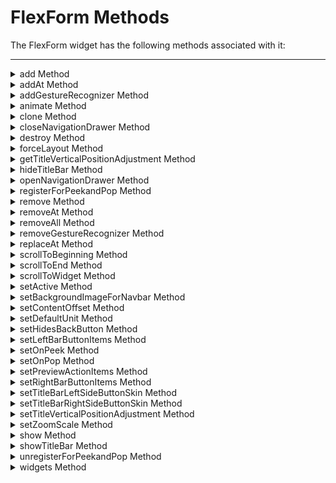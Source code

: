                                 


FlexForm Methods
================

The FlexForm widget has the following methods associated with it:

* * *


<details close markdown="block"><summary>add Method</summary>

* * *

This method is used to add widgets to the FlexForm. When the widgets are added to the current visible FlexForm, then the changes will reflect immediately. Adding a widget to the FlexForm hierarchy, which is already a part of the other widget hierarchy, will lead to undefined behaviors. You have to explicitly remove the widget from one hierarchy before adding it to another FlexForm.

<b>Syntax</b>

```

add(widgetArray);
```

<b>Parameters</b>

widgetArray \[JSObject\]

Comma separated list of widgets.

formid \[widgetref\]

Handle to the widget instance.

<b>Return Values</b>

None

<b>Exceptions</b>

WidgetError

<b>Example</b>

```
//Sample code to invoke add method by using a FlexForm.
var myFlexScroll = new voltmx.ui.FlexScrollContainer({
 "id": "myFlexScroll",
 "top": "5dp",
 "left": "6dp",
 "width": "97.15%",
 "height": "271dp",
 "zIndex": 1,
 "isVisible": true,
 "enableScrolling": true,
 "scrollDirection": voltmx.flex.SCROLL_BOTH,
 "horizontalScrollIndicator": true,
 "verticalScrollIndicator": true,
 "bounces": true,
 "allowHorizontalBounce": true,
 "allowVerticalBounce": true,
 "pagingEnabled": true,
 "Location": "[6,5]",
 "bouncesZoom": true,
 "zoomScale": 1.0,
 "minZoomScale": 1.0,
 "maxZoomScale": 1.0,
 "layoutType": voltmx.flex.FREE_FORM
}, {});
testfrm.add(myFlexScroll);
```

<b>Platform Availability</b>

*   iOS
*   Android
*   Windows
*   SPA

* * *

</details>
<details close markdown="block"><summary>addAt Method</summary>

* * *

This method is used to add widgets to the Form container at the specified index. Widget is prepended if index <0 and appended at the end of the container if the index > size+1. Size is the number of widgets already present in the container. If a new widget is added or removed will reflect immediately from the form hierarchy model perspective, however the changes are displayed when the Form appears. When the widgets are added to the current visible form, then the changes will reflect immediately. Adding a widget to the Form or Box hierarchy, which is already a part of the other widget hierarchy, will lead to undefined behaviors. You have to explicitly remove the widget from one hierarchy before adding it to another Form or Box.

<b>Syntax</b>

```

addAt(widgetref,index);
```

<b>Parameters</b>

widgetref

Reference of the name of the widget.

index \[Number\]

Index number at which the widget is to be added.

<b>Return Values</b>

None

<b>Exceptions</b>

WidgetError

<b>Example</b>

```
//Sample code to invoke addAt method by using a FlexForm.  
var myButton = new voltmx.ui.Button({
 "focusSkin": "defBtnFocus",
 "height": "50dp",
 "id": "myButton",
 "isVisible": true,
 "left": "77dp",
 "skin": "defBtnNormal",
 "text": "Checking",
 "top": "19dp",
 "width": "260dp",
 "zIndex": 1
}, {
 "contentAlignment": constants.CONTENT_ALIGN_CENTER,
 "displayText": true,
 "padding": [0, 0, 0, 0],
 "paddingInPixel": false
}, {});
myForm.addAt(myButton, 1);
```

<b>Platform Availability</b>

*   iOS
*   Android
*   Windows
*   SPA

* * *

</details>
<details close markdown="block"><summary>addGestureRecognizer Method</summary>

* * *

This API allows you to set a gesture recognizer for a specified gesture for a specified widget.

<b>Syntax</b>

```

addGestureRecognizer(gestureType, gestureConfigParams, onGestureClosure);
```


<b>Parameters</b>

_gestureType_

\[Number\] - Mandatory

Indicates the type of gesture to be detected on the widget.

See Remarks for possible values.

_gestureConfigParams_

\[object\] - Mandatory

The parameter specifies a table that has the required configuration parameters to setup a gesture recognizer.

The configuration parameters vary based on the type of the gesture.

See Remarks for possible values.

_onGestureClosure_

\[function\] - Mandatory

Specifies the function that needs to be executed when a gesture is recognized.

This function will be raised asynchronously

See Remarks for the syntax of this function.

<b>Return Values</b>

String - Reference to the gesture is returned.

<b>Remarks</b>

The values for the _gestureType_parameter are:

\[Number\] - Mandatory

Indicates the type of gesture to be detected on the widget. The following are possible values:

*   1 – constants.GESTURE\_TYPE\_TAP
*   2 - constants.GESTURE\_TYPE\_SWIPE
*   3 – constants.GESTURE\_TYPE\_LONGPRESS
*   4 – constants.GESTURE\_TYPE\_PAN
*   5 – constants.GESTURE\_TYPE\_ROTATION
*   6 - constants.GESTURE\_TYPE\_PINCH
*   7 - constants.GESTURE\_TYPE\_RIGHTTAP

The values for the _gestureConfigParams_parameter are:

\[object\] - Mandatory

The parameter specifies a table that has the required configuration parameters to setup a gesture recognizer. The configuration parameters vary based on the type of the gesture.

This parameter supports the following key-value pairs:

Gesture Type:TAP

*   fingers \[Number\] - specifies the maximum number of fingers that must be respected for a gesture. Possible values are: 1. Default value is 1.
*   taps \[Number\] - specifies the maximum number of taps that must be respected for a gesture. Possible values are: 1 or 2. Default value is 1.

For example:  

{fingers:1,taps:1}

Gesture Type:SWIPE

*   fingers \[Number\] - specifies the maximum number of fingers that must be respected for a gesture. Possible values are: 1. Default value is 1.

For example:

{fingers: 1}

Gesture Type:LONGPRESS

*   pressDuration \[Number\] - specifies the minimum time interval (in seconds) after which the gesture is recognized as a LONGPRESS. For example, if pressDuration is 2 seconds, any continued press is recognized as LONGPRESS only if it lasts for at least 2 seconds. Default value is 1. This is not applicable to Windows.

For example:

{pressDuration=1}.

Gesture Type: PAN

*   fingers \[number\] specifies the minimum number of fingers needed to recognize this gesture. Default value is 1.
*   continuousEvents \[Boolean\] indicates if callback should be called continuously for every change beginning from the time the gesture is recognized to the time it ends.

Gesture Type: ROTATION

*   Rotation gesture involves only two fingers.
*   continuousEvents \[Boolean\] indicates if callback must be called continuously for every change beginning from the time the gesture is recognized to the time it ends.

Gesture Type:PINCH

*   Pinch gesture invloves two fingures.
*   continuousEvents \[Boolean\] indicates if callback should be called continuously every change beginning from the time the gesture is recognized to the time it ends.

The syntax for the _onGestureClosure_callback function are:

\[function\] - Mandatory

Specifies the function that needs to be executed when a gesture is recognized.

This function will be raised asynchronously and has the following Syntax:

onGestureClosure(widgetRef, gestureInfo, context)

*   widgetRef - specifies the handle to the widget on which the gesture was recognized.
*   gestureInfo - Table with information about the gesture. The contents of this table vary based on the gesture type.
*   context - Table with SegmentedUI row details.

gestureInfo table has the following key-value pairs:

*   gestureType \[number\] – indicates the gesture type; 1 for TAP, 2 for SWIPE, and 3 for LONGPRESS,4 for PAN, 5 for ROTATION, 6 for PINCH and 7 for RIGHTTAP
*   gesturesetUpParams \[object\] – specifies the set up parameters passed while adding the gesture recognizer
*   gesturePosition \[number\] – indicates the position where the gesture was recognized. Possible values are: 1 for TOPLEFT, 2 for TOPCENTER, 3 for TOPRIGHT, 4 for MIDDLELEFT, 5 for MIDDLECENTER, 6 for MIDDLERIGHT, 7 for BOTTOMLEFT, 8 for BOTTOMCENTER, 9 for BOTTOMRIGHT, 10 for CENTER
*   swipeDirection \[number\] –indicates the direction of swipe. This parameter is applicable only if the gesture type is SWIPE. Possible values are: 1 for LEFT, 2 for RIGHT, 3 for TOP, 4 for BOTTOM. Direction is w.r.t the view and not device orientation.
*   gestureX \[number\] – specifies the X coordinate of the point (in pixels) where the gesture has occurred. The coordinate is relative to the widget coordinate system.
*   gestureY \[number\] – specifies the Y coordinate of the point (in pixels) where the gesture has occurred. The coordinate is relative to the widget coordinate system.
*   widgetWidth \[number\] – specifies the width of the widget (in pixels)
*   widgetHeight \[number\] – specifies the height of the widget (in pixels)
*   gestureState\[number\] – indicates the gesture state as below
*   1 – gesture state begin
*   2 - gesture state changed
*   3 – gesture state ended.
*   \* gestureState is applicable only for continuous gestures like PAN, ROTATION and PINCH.
*   rotation \[number\] rotation of the gesture in degrees since its last change.( Applicable only when gesture type is ROTATION
*   velocityX and velocityY : horizontal and vertical component of velocity expressed in points per second. (Applicable only for PAN gesture type)
*   velocity \[number\]: velocity of pinch in scale per second (Applicable for Pinch gesture)
*   scale \[number\]:scale factor relative to the points of the two touches in screen coordinates
*   touchType\[number\]:(windows only)
*   0 - constants.TOUCHTYPE\_FINGER
*   1 - constants.TOUCHTYPE\_PEN
*   2 - constants.TOUCHTYPE\_MOUSE
*   translationX and translationY \[number\] : cumulative distance as number. (Applicable only for PAN gesture type)

context table has the following key-value pairs:

*   rowIndex \[number\] : row index of the segui where gesture was recognised. (Applicable to gestures added to segUI rows)
*   sectionIndex \[number\] : section index of the segui where gesture was recognised. (Applicable to gestures added to segUI rows)

It is not recommend to define gestures for widgets that have a default behavior associated with it.

If you click (tap) a button (any clickable widget), the default behavior is to trigger an onClick event. If you define a Tap gesture on such widgets, the gesture closure is executed in addition to the onClick event.

If you swipe a larger form, the default behavior is to scroll up and down depending on the direction in which you swipe. If you define a SWIPE gesture on such forms, the gesture closure gets executed in addition to scrolling the form.

If you swipe a Segmented UI with huge number of rows, the default behavior is to scroll the Segmented UI. If you define a SWIPE gesture on such segments, the gesture closure gets executed in addition to scrolling the form.

Gestures can be added only for the following widgets:

*   Flex Container
    
*   Flex Scroll Container.
    

In the android platform, the top and bottom gestures work only when the scrolling is disabled for Form and parent scrolling containers. By default, the scrolling is enabled for the Form and scrolling containers.

*   RIGHTTAP applicable only to Windows 10
*   ROTATION is not supported on android.

<b>Example</b>

```
 //Sample code to add Gestures to the frmGestures FlexForm.
//Code to add DOUBLE TAP gesture to the frmGestures, FlexForm.
var doubletp = {
 fingers: 1,
 taps: 2
};
frmGestures.addGestureRecognizer(1, doubletp, onGestureFunction);
//Code to add SINGLE TAP gesture to the frmGestures FlexForm.
var singleTp = {
 fingers: 1,
 taps: 1
};
frmGestures.addGestureRecognizer(1, singleTp, onGestureFunction);
//Code to add SWIPE gesture to the frmGestures FlexForm.
var swipeForm = {
 fingers: 1,
 swipedistance: 50,
 swipevelocity: 75
};
frmGestures.addGestureRecognizer(2, swipeForm, onGestureFunction);
//Code to add LONGPRESS gesture to the frmGestures FlexForm.
var longPressForm = {
 pressDuration: 2
};
frmGestures.addGestureRecognizer(3, longPressForm, onGestureFunction);

function onGestureFunction(commonWidget, gestureInfo) {
 voltmx.print("The Gesture type is:" + gestureInfo.gestureType);

}
```

<b>Platform Availability</b>

*   iOS, Windows

* * *

* * *

</details>
<details close markdown="block"><summary>animate Method</summary>

* * *

Applies an animation to the widget.

<b>Syntax</b>

```

animate (animationObj, animateConfig, animationCallbacks);
```

<b>Parameters</b>

_animationObj_

An `animation` object created using [voltmx.ui.createAnimation](../../../Iris/iris_api_dev_guide/content/voltmx.ui_functions.md#createAn?TocPath=References|voltmx.ui_Namespace|Functions|_____5) function.

_animationConfig_

As defined in widget level animation section.

_animationCallbacks_

A JavaScript dictionary that contains key-value pairs. The following keys are supported.

| Key | Description |
| --- | --- |
| animationEnd | A JavaScript function that is invoked with the animation ends. For more information, see the **Remarks** section below. |
| animationStart | A JavaScript function that is invoked with the animation starts. For more information, see the **Remarks** section below. |

<b>Return Values</b>

Returns a platform-specific handle to the animation. This handle currently not used, but is returned for possible future requirements use.

<b>Remarks</b>

The callback for the `animationStart` key in the JavaScript object passed in this method's _animationCallbacks_ parameter has the following signature.

animationStart(source, animationHandle, elapsedTime);

where `source` is the widget being animated, `animationHandle` is the handle returned by the `applyAnimation` method, and `elapsedTime` is the amount of time the animation has been running in seconds, when this event is fired..

This event occurs at the start of the animation. If there is 'animation-delay' configured then this event will fire only after the delay period. This event gets called asynchronously.

The callback for the `animationEnd` key in the JavaScript object passed in this method's _animationCallbacks_ parameter has the following signature.

animationEnd(source, animationHandle, elapsedTime);

where source is the widget being animated, animationHandle is the handle returned by the applyAnimation method, and elapsedTime is the amount of time the animation has been running in seconds, when this event is fired.

This event occurs at the end of the animation. This event gets called asynchronously.

The `animate` method throws an Invalid Animation Definition Exception if animation definition, does not follow the dictionary structure expected. This method is ignored if it is called on a widget whose immediate parent is not FlexContainer or a FlexScrollContainer.

If the widget is not part of the currently visible view hierarchy, calling this method does nothing. Because this method is asynchronous and immediately returns, it does not wait for the animation to start or complete.

<b>Example</b>

```
//Sample code of animation
function AnimateBoth() {
    var getFuncName = frm1.listbox18.selectedKey;
    if (getFuncName == "BothLT") {
        frm1.textbox26.animate(myAnimDefinition(),
            animConfiguration(), {});
    } else if (getFuncName == "BothTBL") {
        frm1.textbox26.animate(myAnimDefinitionsc1(),
            animConfiguration(), {});
    }
}
```

<b>Platform Availability</b>

*   iOS, Android, Windows, and SPA

* * *

</details>
<details close markdown="block"><summary>clone Method</summary>

* * *

When this method is used on a container widget, then all the widgets inside the container are cloned. This method takes an optional parameter. If the widgetid is not passed then the cloned copy will have the same ID as original widget.

If the widget ID is passed as a parameter then it will be prefixed to the existing ID and will assign it to cloned copy of the container. For all other widgets of the container and its child widgets.

For example, if the widget ID is "fc1" and the widget ID passed to clone API is "ref1", then the cloned widget ID will be "ref1fc1". For a child widget placed in a container with widget ID as "wid1", the cloned copy will have the widget ID as "ref1wid1".

<b>Exceptions</b> are not displayed if widget ID parameter is not unique. Instead when the cloned copy is added to the same form as of original container then it may lead to unexpected behaviors. So it is your responsibility to provide unique widget ID.

<b>Syntax</b>

```

clone();
```

<b>Parameters</b>

widgetId \[String\]

Optional. Reference of the name of the widget.

<b>Return Values</b>

Cloned copy of the widget.

<b>Exceptions</b>

None

<b>Remarks</b>

*   This method is not supported on SegmentedUI2 widget.
*   Gestures for the FlexContainer are not cloned. You have to reapply the gestures on the cloned object.
*   In Android platform, cloned Map widget will not work if prefix is not passed as parameter to the API.

*   To apply focusSkin for dynamically created widgets or cloned widgets, assign focusSkin dynamically after adding the widget to the form hierarchy. This is applicable for SPA and Desktop web platforms.
```
formid.widgetid.focusSkin = "skinname";
```
*   To apply hoverSkin for dynamically created widgets or cloned widgets, assign hoverSkin dynamically after adding the widget to the form hierarchy. This is applicable for the Desktop web platform.
```
formid.widgetid.hoverSkin = "skinname";
```

<b>Example</b>

```

//This is a generic method that is applicable for various widgets.
//Here, we have shown how to use the clone Method for a FlexContainer widget.
//You need to make a corresponding call of the clone method for other applicable widgets.  
var flex2 = frmFlex.flexContainer1.clone();
//Here, flexContainer1 is a FlexContainer widget that is already present in frmFlex FlexForm.
frmFlex.add(flex2);
//For instance, the corresponding clone method call on the Label widget is as follows:
var myLabel=frmFlex.lbl1.clone();  

```

<b>Platform Availability</b>

*   iOS, Android, Windows, and SPA

* * *

</details>
<details close markdown="block"><summary>closeNavigationDrawer Method</summary>

* * *

Close the NavigationDrawer on forms that have been created using a template that supports the NavigationDrawer. See remarks for more information.

<b>Syntax</b>

```

closeNavigationDrawer(widgetArray);
```

<b>Parameters</b>

widgetArray \[JSObject\]

Comma separated list of widgets.

formid \[widgetref\]

Optional. Handle to the widget instance.

<b>Return Values</b>

None

<b>Remarks</b>

This method supports the [NavigationDrawer](FlexForm.md#using-the-navigation-drawer). It is not available unless the FlexForm has been created from a template that supports the NavigationDrawer. The NavigationDrawer is based on the [Android native Navigation drawer](https://material.io/guidelines/patterns/navigation-drawer.md#). It is only supported on Android.

<b>Example</b>

```
//Sample code to close the NavigationDrawer
formObject.closeNavigationDrawer();
```

<b>Platform Availability</b>

*   Android

* * *

</details>
<details close markdown="block"><summary>destroy Method</summary>

* * *

This method is used to destroy any unwanted forms at any point in time, and allows increasing the application life by reducing the memory usage.

<b>Syntax</b>

```

destroy();
```

<b>Parameters</b>

formname

Reference of the name of the Form.

<b>Return Values</b>

None

<b>Exceptions</b>

None

<b>Remarks</b>

> **_Note:_** Destroying the current form might lead to unexpected behavior.

<b>Example</b>

```
//Sample code to invoke destroy method by using a FlexForm.  
  
myForm.destroy();  

```

<b>Platform Availability</b>

*   iOS
*   Android
*   Windows
*   SPA

* * *

</details>
<details close markdown="block"><summary>forceLayout Method</summary>

* * *

When this method is called, underlying OS layout cycle is forced to layout the widgets of the FlexContainer. FlexContainer does not issue layout as and when layout changes happen to the widgets inside FlexContainer.

<b>Syntax</b>

```

forceLayout();
```

<b>Parameters</b>

None

<b>Return Values</b>

None

<b>Exceptions</b>

WidgetError

<b>Remarks</b>

> **_Note:_** This method asynchronously forces the layout while method returns immediately.

The layout cycles of a FlexContainer are triggered automatically in the below cases:

*   Except in Android, at the end of JavaScript closure execution, if there are changes in the widgets of currently visible view hierarchy, that require layout cycles.
*   When a form and other top-level containers marked as FlexContainer get visible.
*   When there is a change in view hierarchy (addition or removal of widgets in the view hierarchy)
*   When a container size is changed, its layout is triggered or when device orientation is changed.
*   When you force the layout of the FlexContainer as needed using the forceLayout method.

Changing the widget layout properties does not mean layout cycles are automatically triggered. Layout manage can choose to cache the positions and dimensions of the widgets inside FlexContainer for performance reasons and reuse all valid cache values during the layout cycles.

The forceLayout should be called on the parent only when any of the positional or dimensional properties of any child widgets are modified. Other properties such as zIndex, backgroundColor, transform, and visibility does not need a forceLayout call.

When to Use

Case1: If you have a SegmentedUI inside a FlexForm and you want to change the SegmentedUI layout properties dynamically. In this case you have to call the forceLayout after configuring the new layout properties.

<b>Example</b>

```
//Sample code to invoke forceLayout method by using a FlexContainer widget.  
  
myForm.myFlexContainer.forceLayout();  

```

<b>Platform Availability</b>

*   iOS, Android, Windows, SPA, and Desktop Web

* * *

</details>
<details close markdown="block"><summary>getTitleVerticalPositionAdjustment Method</summary>

* * *

Gets the position of the title vertically on the navigation bar. This method only functions if the [titleBarAttributes](FlexForm_Properties.md#titleBarAttributes) property is set.

<b>Syntax</b>

```

getTitleVerticalPositionAdjustmentMethod(barMetrics);
```

<b>Parameters</b>

_barMetrics_

A JavaScript object containing a set of key:value pairs that contain information on the background image. See <b>Remarks</b> for more information.

<b>Return Values</b>

adjustment. A JavaScript variable containing the value of the title adjustment.

<b>Remarks</b>

keyList is a JavaScript object that contains key:value pairs in the following format:

{barMetrics:barMetricValue} where barMetricValue is one of the following constants:

*   **constants.BAR\_METRICS\_DEFAULT** applies for all orientations.
*   **constants.BAR\_METRICS\_COMPACT**, - applies for landscape only.
*   **constants.BAR\_METRICS\_PROMPT**, - applies when prompt is shown.
*   **constants.BAR\_METRICS\_COMPACT\_PROMPT** - applies when prompt is shown for landscape mode.

<b>Example</b>

```
//Sample code to invoke getTitleVerticalPositionAdjustment method by using a FlexForm widget.  
var titleAttributes = {
    "barStyle": constants.BAR_STYLE_DEAFULT,
    "hidesBackButton": false
};

Form1.titleBarAttributes = titleAttributes;
var adjustmentForm = Form1.getTitleVerticalPositionAdjustment({
    "barMetrics": constants.BAR_METRICS_DEFAULT
});
```

<b>Platform Availability</b>

*   iOS 9.0 and later

* * *

</details>
<details close markdown="block"><summary>hideTitleBar Method</summary>

* * *

This method gives you the control to hide a titlebar within a form.

<b>Syntax</b>

```

hideTitleBar();
```

<b>Parameters</b>

formid \[widgetref\]

Handle to the widget instance.

<b>Return Values</b>

None

<b>Exceptions</b>

None

<b>Example</b>

```
//Sample code to invoke hideTitleBar method by using a FlexForm.  
  
myForm.hideTitleBar();  

```

<b>Platform Availability</b>

This method is available on iPhone/iPad.

* * *

</details>
<details close markdown="block"><summary>openNavigationDrawer Method</summary>

* * *

Open the NavigationDrawer on forms that have been created using a template that supports the NavigationDrawer. See <b>Remarks</b> for more information.

<b>Syntax</b>

```

openNavigationDrawer();
```

<b>Parameters</b>

None

<b>Return Values</b>

None

<b>Remarks</b>

This method supports the [NavigationDrawer](FlexForm.md#using-the-navigation-drawer). It is not available unless the FlexForm has been created from a template that supports the NavigationDrawer. The NavigationDrawer is based on the [Android native Navigation drawer](https://material.io/guidelines/patterns/navigation-drawer.md#). It is only supported on Android.

<b>Example</b>

```
//Sample code to open the NavigationDrawer.
formObject.openNavigationDrawer();

```

<b>Platform Availability</b>

*   Android

* * *

</details>
<details close markdown="block"><summary>registerForPeekandPop Method</summary>

* * *

This method registers a widget to enable 3D Touch peek and pop gestures.

<b>Syntax</b>

```

registerForPeekandPop(onPeekCallback, onPopCallback);
```

<b>Parameters</b>

onPeekCallback

A callback function that is invoked when the user slightly presses (soft press) the widget.

Callback Syntax

```

onPeekCallback(widget);
```

Callback Input Parameters

_widget_

A widget reference that is registered for peek and pop.

Callback Return Values

  A PreviewInfoTable. See the Remarks section for a description of this table.

Callback Example

```
function onPeekCallback(widget) {
    var previewInfoTable = {
        "peekForm": frmSecond,
        "focusRect": [0, 0, 200, 200],
        "contentSize": [320, 480]
    };
    return previewInfoTable;
}
```

onPopCallback (Optional)

A callback function that is invoked when the user further presses (hard press) the preview that is displayed for the widget.

Callback Syntax

```

onPopCallback(widget,peekForm);
```

Callback Input Parameters

_widget_

A widget reference that is registered for peek and pop.

_peekForm_

A form reference that is displayed as preview/peek.

Callback Return Values

  A form reference.

Callback Remarks

Use this callback to set the content for pop. The form handle returned by this callback is used for pop content. In general, the form that is used for preview is used for pop content also. If the pop callback is not implemented, peek disappears and the app returns to its previous state.

Callback Example

```
function onPopCallback(widget, peekForm) {
    // preview form used for pop also
    return peekForm;
}
```

<b>Remarks</b>

A PreviewInfoTable has the following format.

**Name:** peekForm

**Description:** The form reference that will be displayed as preview. If an invalid form reference is given, the preview will not be shown.

**Type:** form reference

**Name:** focusRect (Optional)

**Description:** An array representing a rectangle in widgets view coordinates. If provided, this rectangle will be focused while its surrounding area will be blurred, indicating a preview is available for the widget. If not provided, entire view area of the widget will be focused. If either the width or height is zero, the widget's view width/height is used. The values are supported in percentage(with regard to widget bounds), dp, or pixels. The values are strings. If a string value is given without any format specifier, it defaults to dp. If an array of numbers is given, it is assumed they are dp values.

**Type:** Array \[x, y, width, height\]

Example: \[“0dp”, “0dp”, “200dp”, “300dp”\], \[“10%”, “10%”, “75%”, “50%”\], \[“10px”, “10px”, “200px”, “480px”\]

**Name:** contentSize (Optional)

**Description:** An array representing the preferred content size of the preview. This allows the user to adjust the preferred width/height dimensions of the preview. If not provided, the preview is shown with default values. If either the width or height is zero, the default preview width/height is used. It is recommended that one of the width/height values be zero for proper adjustment of the other value. For example, if width = 0, the height is adjustable and vice versa. Providing positive values simultaneously for both width and height will result in distorted appearance of preview. The values are supported in dp, pixels, and percentage(with regard to screen bounds). The actual width/height of the preview may vary slightly due to resizing per aspect ratio. The values are strings. If a string value is given without any format specifier, it defaults to dp. If array of numbers is given, it is assumed they are dp values.

**Type:** Array \[width, height\]

Example: \[“0dp”, “100dp”\], \[“100%”, “0%”\], \[“0px”, “240px”\]

Example of a PreviewInfoTable:

```
var previewInfoTable = {
    "peekForm": frmSecond,
    "focusRect": [0, 0, 200, 200],
    "contentSize": [320, 480]
};
```

<b>Return Values</b>

None.

<b>Platform Availability</b>

*   iOS 9.0 and later

* * *

</details>
<details close markdown="block"><summary>remove Method</summary>

* * *

This method removes a widget from the form container. If a widget is removed from a form, will reflect immediately from the Form hierarchy model perspective; however the changes are displayed when the Form appears. When the widgets are removed from the current visible Form, then the changes will reflect immediately.

<b>Syntax</b>

```

remove(widgetref);
```

<b>Parameters</b>

widgetref

Reference of the name of the widget.

formid \[widgetref\]

Handle to the widget instance.

<b>Return Values</b>

The current Form handle is returned.

<b>Example</b>

```
//Sample Code to invoke remove method by using a FlexContainer widget.  
  
/*In this example, the myFlexContainer FlexContainer invokes remove method to delete myButton button.*/  
  
myForm.myFlexContainer.remove(myForm.myFlexContainer.myButton);  

```

<b>Exceptions</b>

WidgetError

<b>Platform Availability</b>

*   iOS, Android, Windows, and SPA

* * *

</details>
<details close markdown="block"><summary>removeAt Method</summary>

* * *

This method removes a widget at the given index from the Form container. If a widget is removed from the form, will reflect immediately from the Form hierarchy model perspective; however the changes are displayed when the Form appears. When the widgets are removed from the current visible Form, then the changes will reflect immediately.

<b>Syntax</b>

```

removeAt(index);
```

<b>Parameters</b>

index \[Number\]

Specifies the position in number format.

animation

Optional. This parameter is used to associate an animation at given operation.

The animation parameter has three parameters:

definition

An object defined using voltmx.ui.createAnimation() API. Refer to voltmx.ui.createAnimation in the API programmers Guide for more details.

config

As defined in Animation Configuration. For more information, please see the `AnimationConfiguration` object documentation in the [API Developer's Guide](../../../Iris/iris_api_dev_guide/content/introduction.md).

callbacks

A dictionary that represents JavaScript functions that work as animation call backs. For more information, see `AnimationConfiguration` object documentation in the [API Developer's Guide](../../../Iris/iris_api_dev_guide/content/introduction.md).

<b>Return Values</b>

Reference of the name of the widget to be removed.

<b>Example</b>

```
/*Sample code to invoke the removeAt method without animation. In this sample code, the removeAt method deletes the data from the 15th Index position for a Segment widget.*/  
  
frmSegment.mySegment.removeAt(15);  
  
/*Sample code to invoke the removeAt method with animation to deletes the data from the 15th Index position for a Segment widget.*/  
  
frmSegment.mySegment.removeAt (15, animation);  

```

<b>Exceptions</b>

WidgetError

<b>Remarks</b>

> **_Note:_** If the index is not within the limits then _removeAt_ will be silent and doesn't yield any result.

<b>Platform Availability</b>

*   iOS, Android, Windows, and SPA

* * *

</details>
<details close markdown="block"><summary>removeAll Method</summary>

* * *

This method removes all the widget on the container.

<b>Syntax</b>

```

removeAll();
```

<b>Parameters</b>

None

<b>Return Values</b>

None

<b>Example</b>

```
//This is a generic method that is applicable for various widgets.
//Here, we have shown how to invoke the clone Method for a CollectionView widget.  
  
frmCollection.myCollection.removeAll();  

```

<b>Exceptions</b>

WidgetError

<b>Platform Availability</b>

*   iOS, Android, Windows, and SPA

* * *

</details>
<details close markdown="block"><summary>removeGestureRecognizer Method</summary>

* * *

This method allows you to remove the specified gesture recognizer for the specified widget.

<b>Syntax</b>

```

removeGestureRecognizer(gestureHandle);
```

<b>Parameters</b>

gestureHandle - Mandatory

Specifies the handle to the gesture returned by addGestureRecognizer call.

<b>Example</b>

```
 //Sample code to remove Double tap gesture from frmGestures FlexForm.  
frmGestures.removeGestureRecognizer(doubletp);  

```

<b>Platform Availability</b>

*   Available on all platforms except Desktop Web and Android.

* * *

* * *

</details>
<details close markdown="block"><summary>replaceAt Method</summary>

* * *

This method replaces a widget with another widget in a form. If a widget is replaced from the form, will reflect immediately from the Form hierarchy model perspective; however the changes are displayed when the Form appears.

<b>Syntax</b>

```

replaceAt(widgetref,index)
```

<b>Parameters</b>

widgetref

Reference of the name of the widget.

index \[Number\]

Specifies the position in number format. Following are the rules applicable for index:

> *   If the _index < 0_, then first widget in the container gets replaced.
> *   If the _index > size -1_, then the last widget in the container widget gets replaced. The term _size_ refers to the number of widgets present in the container widget.
> 
> animation
> 
> Optional. This parameter is used to associate an animation at given operation.
> 
> The animation parameter has three parameters:
> 
> definition
> 
> An object defined using voltmx.ui.createAnimation() API. Refer to voltmx.ui.createAnimation in the API programmers Guide for more details.
> 
> config
> 
> As defined in Animation Configuration. For more information, please see the `AnimationConfiguration` object documentation in the [API Developer's Guide](../../../Iris/iris_api_dev_guide/content/introduction.md).

<b>Return Values</b>

Reference of the name of the widget to be removed.

<b>Exceptions</b>

WidgetError

<b>Remarks</b>

> **_Note:_** Post this operation widget that was replaced will get garbage collected unless you hold explicitly a reference to the replaced widget.

<b>Platform Availability</b>

*   iOS
*   Android

* * *

</details>
<details close markdown="block"><summary>scrollToBeginning Method</summary>

* * *

This method gives you the control to scroll to the beginning of the form.

<b>Syntax</b>

```

scrollToBeginning();
```

<b>Parameters</b>

None

<b>Return Values</b>

None

<b>Exceptions</b>

WidgetError

<b>Example</b>

```
//Sample code to invoke scrollToBeginning method by using FlexForm.  
myForm.scrollToBeginning();  

```

<b>Platform Availability</b>

*   iOS
*   Android
*   Windows
*   SPA

* * *

</details>
<details close markdown="block"><summary>scrollToEnd Method</summary>

* * *

This method gives you the control to scroll to the end of the FlexForm.

<b>Syntax</b>

```

scrollToEnd();
```

<b>Parameters</b>

None

<b>Return Values</b>

None

<b>Exceptions</b>

WidgetError

<b>Example</b>

```
//Sample code to invoke scrollToEnd method by using FlexForm.  
myForm.scrollToEnd();  

```

<b>Platform Availability</b>

*   iOS
*   Android
*   Windows
*   SPA

* * *

</details>
<details close markdown="block"><summary>scrollToWidget Method</summary>

* * *

This method gives you the control to scroll the FlexForm up to the position of selected widget. If the complete widget cannot fit into the container's view port, container scroll to the extent possible where top-left of the widget is displayed. There is no scrolling if the widget is already visible completely with in the view port.

<b>Syntax</b>

```

scrollToWidget(widgetref);
```

<b>Parameters</b>

widgetref

Reference of the name of the widget, for the container to scroll.

animate

Optional. A Boolean value to indicate that zooming to rect should happen with animation.

<b>Return Values</b>

None

<b>Exceptions</b>

WidgetError

<b>Remarks</b>

> **_Note:_** In iOS platform, this method brings the widget to viewable area on the form.

> **_Note:_** In Android platform, the widget reference provided in the `scrollToWidget` method for FlexScrollContainer widget must be a direct child. You cannot provide the reference of a widget inside the direct child widget. For example: if `myFlexScroll` is a FlexScrollContainer with `testFlex` FlexContainer as its direct child and `myBtn` Button widget is a child of testFlex. You can use `scrollToWidget` method in `myFlexScroll` FlexScrollContainer only using the widget reference of `testFlex` FlexContainer. You cannot provide the widget reference of `myBtn` Button.

<b>Example</b>

```
//Sample code to invoke scrollToWidget Method for a FlexScrollContainer widget.  
//Here btnScroll Button is a child widget of myFlxScrlContainer FlexScrollContainer.

frmHome.myFlxScrlContainer.scrollToWidget(frmHome.myFlxScrlContainer.btnScroll);
```

<b>Platform Availability</b>

*   iOS, Android, Windows, and SPA

* * *

</details>
<details close markdown="block"><summary>setActive Method</summary>

* * *

This method specifies the widget that must be active and brings the widget onto the viewport. Use this method to set the focus on widgets that cannot be brought into focus by using the setFocus method.

**_Note:_** For widgets that can be brought into focus by using the setFocus method, the behavior of this method is similar to the **setFocus** method. To set focus on widgets such as Label, FlexContainer, FlexScrollContainer, and others by using the setActive method, you must set the tabIndex attribute of the **accessibilityConfig** property.  

When you use this method to set a widget as active, the activeStateSkin property and onFocus event configured for the widget are applied to it. <br>
For the Segment and CollectionView widgets, you can specify the rows that need to be in focus by specifying the rowIndex and itemIndex as an input parameter respectively. If you do not specify an input parameter, the whole widget is set as active.

### Syntax
```
setActive(rowIndex/itemIndex, sectionIndex, widgetPath)
```

### Parameters

* rowIndex [Number] - Optional: Specifies the index of the Segment row that must be in focus.
* itemIndex [Number] - Optional: Specifies the index of the CollectionView item that must be in focus.
* sectionIndex [Number] - Optional: Specifies the index of the Segment section that must be in focus.
* widgetPath [String] - Optional: The widget path is a dot-seperated string that contains the path to the widget (present in a Segment row) from the root to the widget that must be in focus.

### Return Values

None

### Remarks

* If a widget is disabled, it cannot be set as active.
* You cannot set the child elements of a Segment, CollectionView, or DataGrid widget as active by using the setActive method.
* The Web Framework provides support for both the setActive and the setFocus methods. However, Temenos recommends that you use only one of the methods for a widget. 
* If you set the onFocus Event for a widget that is set as active (by using the setActive method), ensure that you do not make any layout changes in the event callback of the onFocus Event to avoid UI glitches.
For example, consider the following code:

```
this.view.tb.onFocus = function(eventobject) {
var lbl = new kony.ui.Label({id: "lblTest"});
this.view.add(lbl);
this.view.lblTest.text = 'onFocus Button';
}.bind(this);

//focus on the textbox present at the top of the form
this.view.tb.setActive();
```

When the setActive API is invoked on the TextBox widget, the TextBox is marked as active and made visible in the viewport. This makes the scrollbar scroll to the top of the Form where the TextBox widget is present. However, the creation of the Label widget in the callback of the onFocus Event changes the layout, making the scrollbar scroll back to the bottom of the form.



### Example

```
//This is a generic method that is applicable for various widgets.
//Here, we have shown how to use the setActive method for the FlexContainer and Segment
 widgets.
//You need to make a corresponding call of the setActive method for other applicable widgets.

//sample code to set the FlexContainer widget as active
this.view.flx.setActive();

//sample code to set focus on the button present within a component in the third row in first section of a Segment
this.view.seg.setActive(2,0,"CompWOC.btn1");
```

### Platform Availability

*   Responsive Web


* * *

</details>
<details close markdown="block"><summary>setBackgroundImageForNavbar Method</summary>

* * *

Set the background image for the title bar for iOS specific applications. This method only functions if [titleBarAttributes](FlexForm_Properties.md#titleBarAttributes) is set.

<b>Syntax</b>

```

setBackgroundImageForNavbar(keyList);
```

<b>Parameters</b>

_keyList_

A JavaScript object containing a set of key:value pairs that contain information on the background image. See Remarks for more information.

<b>Return Values</b>

None

<b>Remarks</b>

keyList is a JavaScript object that contains key:value pairs in the following format:

{image:"imagename", barMetrics:barMetricValue} where imagename is a string identifier for the image, and barMetricValue is one of the following constants:

*   **constants.BAR\_METRICS\_DEFAULT** applies for all orientations.
*   **constants.BAR\_METRICS\_COMPACT**, - applies for landscape only.
*   **constants.BAR\_METRICS\_PROMPT**, - applies when prompt is shown. The setTitleVerticalPositionAdjustment Method is disabled when this constant is used.
*   **constants.BAR\_METRICS\_COMPACT\_PROMPT** - applies when prompt is shown for landscape mode.

If the barMetrics is set as constants.BAR\_METRICS\_PROMPT, the setTitleVerticalPositionAdjustment API does not work.

<b>Example</b>

```
//Sample code to invoke setBackgroundImageForNavbar method by using a FlexForm.  
frmHome.setBackgroundImageForNavbar({
    "image": "background.png",
    "barMetrics": constants.BAR_METRICS_COMPACT
});
```

<b>Platform Availability</b>

*   iOS

* * *

</details>
<details close markdown="block"><summary>setContentOffset Method</summary>

* * *

This method gives you the control to offset a portion of the content in a Form to bring the widgets in invisible area to visible area. If you have a scrollable widget with many widgets in it, using this method, you can bring the widget into device default visible area (current view port).

For example, if you have a scrollbox with 20 images in a Form and only first image is present in view port. If you want to bring 13th image into view port, specify x and y values with this method to bring 13th image into the current view port.

<b>Syntax</b>

```

setContentOffset(contentOffset);
```

<b>Parameters</b>

contentOffset

A JSObject with the possible keys as x, y and the values can be numbers or strings. Values can be specified in all possible units of measurement(dp, px, and %).

animate

Optional. A Boolean value to indicate that zooming to rectangle should happen with animation.

<b>Return Values</b>

None

<b>Exceptions</b>

WidgetError

<b>Example</b>

```
//Sample code to invoke setContentOffset method by using a FlexForm.  
frmHome.setContentOffset({
    "x": 0,
    "y": 20,
    true
});
```

<b>Platform Availability</b>

*   iOS
*   Android
*   Windows
*   SPA

* * *

</details>
<details close markdown="block"><summary>setDefaultUnit Method</summary>

* * *

Specifies the default unit to be used for interpretation of numbers with no qualifiers when passed to layout properties. It is assumed that all the unqualified numbers specified for child widget layout properties and parent widget layout properties to follow the default unit specified.

<b>Syntax</b>

```

setDefaultUnit(unit);
```


<b>Parameters</b>

unit - (Mandatory): Specifies the position in number format.Following are the options:

> *   voltmx.flex.DP: Specifies the values in terms of device independent pixels.
> *   voltmx.flex.PX: Specifies the values in terms of device hardware pixels.
> *   voltmx.flex.PERCENTAGE(Default): Specifies the values in percentage relative to the parent dimensions.

<b>Return Values</b>

None

<b>Exceptions</b>

WidgetError

<b>Remarks</b>

> **_Note:_** Irrespective of the number of times this method is called, system picks up the default unit configured through this method just before the layout triggers.

<b>Example</b>

```
//Sample Code to invoke setDefaultUnit method by using a FlexForm.  
  
myForm.setDefaultUnit(voltmx.flex.PX);  

```

<b>Platform Availability</b>

*   iOS
*   Android
*   Windows
*   SPA

* * *

</details>
<details close markdown="block"><summary>setHidesBackButton Method</summary>

* * *

Hides or shows the back button. This method only functions if the [titleBarAttributes](FlexForm_Properties.md#titleBarAttributes) property is set.

<b>Syntax</b>

```

setHidesBackButton(keyValues);
```

<b>Parameters</b>

_keyValues_

A JSObject that contains key:value pairs. It has this format: {hidesBackButton:boolean, animated:boolean}.

<b>Return Values</b>

None

<b>Exceptions</b>

WidgetError

<b>Example</b>

```
//Sample code to invoke setHidesBackButton method by using a FlexForm.  
Form1.setHidesBackButton({
    "hidesBackButton": false,
    "animated": false

});
```

<b>Platform Availability</b>

*   iOS

* * *

</details>
<details close markdown="block"><summary>setLeftBarButtonItems Method</summary>

* * *

Allows you to add BarButtonItems to the left side of the NavigationBar. This method only functions if the [titleBarAttributes](FlexForm_Properties.md#titleBarAttributes) property is set.

<b>Syntax</b>

```

setLeftBarButtonItems(keyValues);
```

<b>Parameters</b>

_keyValues_

A JSObject that contains key:value pairs. It has this format: {items:array of BarButtonItem objects, animated:boolean}.

The BarButtonItem object is documented in the API Programmers Guide.

<b>Return Values</b>

None

<b>Exceptions</b>

WidgetError

<b>Example</b>

```
//Sample code to invoke setLeftBarButtonItems method by using a FlexForm.  
  
var itemArray = new voltmx.ui.BarButtonItem({
    "type": constants.BAR_BUTTON_IMAGE,
    "tintColor": "#ffffff",
    "style": constants.BAR_ITEM_STYLE_PLAIN,
    "enabled": true,
    "action": bar_function,
    "metaData": {
        "image": "icon.png"
    }
});
Form1.setLeftBarButtonItems({
    "items": itemArray,
    "animated": false
});

function bar_function() {
    voltmx.print("bar button clicked!!");
}
```

<b>Platform Availability</b>

*   iOS

* * *

</details>
<details close markdown="block"><summary>setOnPeek Method</summary>

* * *

This method sets and overrides the existing onPeekCallback for the widget.

<b>Syntax</b>

```

setOnPeek(onPeekCallback);
```

<b>Parameters</b>

onPeekCallback

A callback function that is invoked when the user slightly presses (soft press) the widget.

Callback Syntax

```

onPeekCallback(widget);
```

Callback Parameters

_widget_

A widget reference that is registered for peek and pop.

Callback Return Values

PreviewInfoTable. See the Remarks section for a description of this table.

Callback Example

```
function onPeekCallback(widget, contextInfo) {
    var previewInfoTable = {
        "peekForm": frmSecond,
        "focusRect": [0, 0, 200, 200],
        "contentSize": [320, 480]
    };
    return previewInfoTable;
}
```

<b>Return Values</b>

None.

<b>Remarks</b>

A PreviewInfoTable has the following format.

**Name:** peekForm

**Description:** The form reference that will be displayed as preview. If an invalid form reference is given, the preview will not be shown.

**Type:** form reference

**Name:** focusRect (Optional)

**Description:** An array representing a rectangle in widgets view coordinates. If provided, this rectangle will be focused while its surrounding area will be blurred, indicating a preview is available for the widget. If not provided, entire view area of the widget will be focused. If either the width or height is zero, the widget's view width/height is used. The values are supported in percentage(with regard to widget bounds), dp, or pixels. The values are strings. If a string value is given without any format specifier, it defaults to dp. If an array of numbers is given, it is assumed they are dp values.

**Type:**Array \[x, y, width, height\]

Example: \[“0dp”, “0dp”, “200dp”, “300dp”\], \[“10%”, “10%”, “75%”, “50%”\], \[“10px”, “10px”, “200px”, “480px”\]

**Name:**contentSize (Optional)

**Description:**An array representing the preferred content size of the preview. This allows the user to adjust the preferred width/height dimensions of the preview. If not provided, the preview is shown with default values. If either the width or height is zero, the default preview width/height is used. It is recommended that one of the width/height values be zero for proper adjustment of the other value. For example, if width = 0, the height is adjustable and vice versa. Providing positive values simultaneously for both width and height will result in distorted appearance of preview. The values are supported in dp, pixels, and percentage(with regard to screen bounds). The actual width/height of the preview may vary slightly due to resizing per aspect ratio. The values are strings. If a string value is given without any format specifier, it defaults to dp. If array of numbers is given, it is assumed they are dp values.

**Type:**Array \[width, height\]

Example: \[“0dp”, “100dp”\], \[“100%”, “0%”\], \[“0px”, “240px”\]

Example of a PreviewInfoTable:

```
var previewInfoTable = {
    "peekForm": frmSecond,
    "focusRect": [0, 0, 200, 200],
    "contentSize": [320, 480]
};
```

<b>Example</b>

```
function settingPeek() {
    Form1.setOnPeek(onMyPeekcallback);
}

function onMyPeekcallback(widgetref, contextInfo) {
    if (typeof(contextInfo) === undefined) {
        return null;
    }

    var previewInfoTable = {
        "peekForm": frmSecond,
        "focusRect": [0, 0, 200, 200],
        "contentSize": [320, 480]
    };
    return previewInfoTable;

}
```

<b>Platform Availability</b>

*   iOS 9.0 and later

* * *

</details>
<details close markdown="block"><summary>setOnPop Method</summary>

* * *

This method overrides the existing onPopCallback for the widget.

<b>Syntax</b>

```

setOnPop(onPopCallback);
```

<b>Parameters</b>

onPopCallback

A callback function that is invoked when the user slightly presses (soft press) the widget.

Callback Syntax

```

onPopCallback(widget,peekForm);
```

Callback Parameters

_widget_

 A widget reference that is registered for peek and pop.

_peekForm_

 A form reference that is displayed as preview/peek.

Callback Return Values

 A form reference.

Callback Remarks

 Use this callback to set the content for pop. The form handle returned by this callback is used for pop content. In general, the form that is used for preview is used for pop content also. If the pop callback is not implemented, peek disappears and the app returns to its previous state.

Callback Example

```
function onPopCallback(widget, peekForm) {
    // preview form used for pop also
    return peekForm;
}
```

<b>Return Values</b>

None.

<b>Example</b>

```
function settingPop() {
    Form1.setOnPop(myonPopcallback);
}

function myonPopcallback(widgetref, peekForm) {
    // preview form used for pop also
    return peekForm;
}
```

<b>Platform Availability</b>

*   iOS 9.0 and later

* * *

</details>
<details close markdown="block"><summary>setPreviewActionItems Method</summary>

* * *

This method sets the preview actions for a form to be displayed when the user swipes up the preview/peek of a form.

<b>Syntax</b>

```

setPreviewActionItems(previewActionItems);
```

<b>Parameters</b>

previewActionItems

An array of preview action item configurations. A preview action item has the following format.

**type**: Constant

Specifies whether the preview action item is an individual or group item. The possible values are:

*   voltmx.forcetouch.PREVIEW\_ACTION\_TYPE\_GROUP
*   voltmx.forcetouch.PREVIEW\_ACTION\_TYPE\_INDIVIDUAL

The default is voltmx.forcetouch.PREVIEW\_ACTION\_TYPE\_INDIVIDUAL.

**title**: String (Mandatory)

The required, user-visible title of the preview action item.

**style**: Constant

The optional style parameter of the preview action item. The possible values are:

*   voltmx.forcetouch.PREVIEW\_ACTION\_STYLE\_DEFAULT
*   voltmx.forcetouch.PREVIEW\_ACTION\_STYLE\_SELECTED
*   voltmx.forcetouch.PREVIEW\_ACTION\_STYLE\_DESTRUCTIVE

The default value is voltmx.forcetouch.PREVIEW\_ACTION\_STYLE\_DEFAULT.

These values are defined in the Apple documentation. See [index.html](https://developer.apple.com/library/ios/documentation/UIKit/Reference/UIPreviewActionItem_Protocol/index.md#//apple_ref/c/tdef/UIPreviewActionStyle) for more information.

**actions**: Array of preview action items.

Applicable only for grouped preview action items. It represents a subgroup array of preview action items that are displayed on click of the grouped preview action item.

**onPreviewAction**: callback

The callback function that is invoked when the user selects this preview action item. Applicable only for individual preview action items.

**Syntax**

```

onPreviewAction(previewActionConfig,previewForm);
```

**Input Parameters**

_previewActionConfig_

A dictionary consisting of title and style key-value pairs of the tapped preview action item.

_previewForm_

Preview form reference.

**Example**

```
function previewaction1(previewActionConfig, previewForm) {
    voltmx.print("Copy Preview action invoked.");
}
```

<b>Return Values</b>

None.

<b>Example</b>

```
frmSecond.setPreviewActionItems(
    [{ //1 - group previewaction item
        "type": voltmx.forcetouch.PREVIEW_ACTION_TYPE_GROUP,
        "title": "copy",
        "style": voltmx.forcetouch.PREVIEW_ACTION_STYLE_SELECTED,
        "actions": [{
            "type": voltmx.forcetouch.PREVIEW_ACTION_TYPE_INDIVIDUAL,
            "title": "subcopy1",
            "style": voltmx.forcetouch.PREVIEW_ACTION_STYLE_DEFAULT,
            "onPreviewAction": previewaction1
        }, {
            "title": "subcopy2",
            "style": voltmx.forcetouch.PREVIEW_ACTION_STYLE_DEFAULT,
            "onPreviewAction": previewaction2
        }]
    }, {
        //2 - individual preview action item
        "type": voltmx.forcetouch.PREVIEW_ACTION_TYPE_INDIVIDUAL,
        "title": "add",
        "style": voltmx.forcetouch.PREVIEW_ACTION_STYLE_DEFAULT,
        "onPreviewAction": previewaction3
    }, {
        //3 - individual preview action item
        "type": voltmx.forcetouch.PREVIEW_ACTION_TYPE_INDIVIDUAL,
        "title": "delete",
        "style": voltmx.forcetouch.PREVIEW_ACTION_STYLE_DESTRUCTIVE,
        "onPreviewAction": previewaction4
    }]
);
```

<b>Platform Availability</b>

*   iOS 9.0 and later

* * *

</details>
<details close markdown="block"><summary>setRightBarButtonItems Method</summary>

* * *

Allows you to add BarButtonItems to the Right side of the Navigation Bar. This method only functions if the [titleBarAttributes](FlexForm_Properties.md#titleBarAttributes) property is set.

<b>Syntax</b>

```

setRightBarButtonItems(keyValues);
```

<b>Parameters</b>

_keyValues_

A JSObject that contains key:value pairs. It has this format: {items:array of BarButtonItem objects, animated:boolean}.

The BarButtonItem object is documented in the API Programmers Guide.

<b>Return Values</b>

None

<b>Example</b>

```
//Sample code to invoke setRightBarButtonItems method by using a FlexForm.  
  
var itemArray = new voltmx.ui.BarButtonItem({
    "type": constants.BAR_BUTTON_IMAGE,
    "tintColor": "#ffffff",
    "style": constants.BAR_ITEM_STYLE_PLAIN,
    "enabled": true,
    "action": bar_function,
    "metaData": {
        "image": "icon.png"
    }
});
Form1.setRightBarButtonItems(config)({
    "items": itemArray,
    "animated": false
});

function bar_function() {
    voltmx.print("bar button clicked!!");
}
```

<b>Platform Availability</b>

*   iOS

* * *

</details>
<details close markdown="block"><summary>setTitleBarLeftSideButtonSkin Method</summary>

* * *

This method enables you to set the properties for a left-side button of a titlebar.

<b>Syntax</b>

```

setTitleBarLeftSideButtonSkin(text,skin,callBack);
```

<b>Parameters</b>

formid \[widgetref\]

Handle to the widget instance.

text \[String\]

Specifies the text of the title bar left side button.

skin \[String\]

Specifies the skin of the button. It supports fontColor and image properties only.

callBack \[event call back\]

Specifies the event call back to be invoked on tapping left button.

<b>Return Values</b>

None

<b>Exceptions</b>

None

<b>Platform Availability</b>

This method is available on iPhone/iPad.

* * *

</details>
<details close markdown="block"><summary>setTitleBarRightSideButtonSkin Method</summary>

* * *

This method enables you to set the properties for a right-side button of a titlebar.

<b>Syntax</b>

```

setTitleBarRightSideButtonSkin(text,skin,callBack);
```

<b>Parameters</b>

formid \[widgetref\]

Handle to the widget instance.

text \[String\]

Specifies the text of the title bar right side button.

skin \[String\]

Specifies the skin of the button. It supports fontColor and image properties only.

callBack \[event call back\]

Specifies the event call back to be invoked on tapping right button.

<b>Return Values</b>

None

<b>Exceptions</b>

None

<b>Platform Availability</b>

This method is available on iPhone/iPad.

* * *

</details>
<details close markdown="block"><summary>setTitleVerticalPositionAdjustment Method</summary>

* * *

Set position of the title vertically on the navigation bar. This method only functions if the [titleBarAttributes](FlexForm_Properties.md#titleBarAttributes) property is set.

<b>Syntax</b>

```

setTitleVerticalPositionAdjustment(barMetrics);
```

<b>Parameters</b>

_barMetrics_

A JavaScript object containing a set of key:value pairs that contain information on the background image. See <b>Remarks</b> for more information.

<b>Return Values</b>

None

<b>Remarks</b>

keyList is a JavaScript object that contains key:value pairs in the following format:

{adjustment:"value", barMetrics:barMetricValue} where value is a string identifier for the adjustment, and barMetricValue is one of the following constants:

*   **constants.BAR\_METRICS\_DEFAULT** applies for all orientations.
*   **constants.BAR\_METRICS\_COMPACT**, - applies for landscape only.
*   **constants.BAR\_METRICS\_PROMPT**, - applies when prompt is shown.
*   **constants.BAR\_METRICS\_COMPACT\_PROMPT** - applies when prompt is shown for landscape mode.

<b>Example</b>

```
//Sample code to invoke setTitleVerticalPositionAdjustment method by using a FlexForm.  
  
var adjustmentForm = 10;

Form1.setTitleVerticalPositionAdjustment({
    "adjustment": adjustmentForm,
    "barMetrics": constants.BAR_METRICS_COMPACT
});
```

<b>Platform Availability</b>

*   iOS

* * *

</details>
<details close markdown="block"><summary>setZoomScale Method</summary>

* * *

This method allows you the zoom the widgets with an option to animate. The default value of the scale is 1. When you set the scale value as 2, the widget will be zoomed by factor of 2 (twice the size of its original size).

<b>Syntax</b>

```

setZoomScale(scale);
```

<b>Parameters</b>

_scale_

A floating point value that specifies the current scale factor applied to the FlexForm content.

_animate_

Optional. A boolean value to indicate that zoom scale should happen with animation.

<b>Return Values</b>

None

<b>Exceptions</b>

WidgetError

<b>Remarks</b>

> **_Note:_** You must configure widgetToZoom event to view the zooming effect.

For example, If you have a form with a flexScrollContainer and an image widget inside flexScrollContainer, when you pinch the screen on flexScrollContainer it will call the function configured using widgetToZoom event. If the function returns image, the image will be zoomed.

```
//Sample code to invoke setZoomScale method by using a FlexForm.  
  
myForm.setZoomScale(2, true);

```

<b>Platform Availability</b>

Available on iOS platform only.

* * *

</details>
<details close markdown="block"><summary>show Method</summary>

* * *

This method is used to display the FlexForm.

<b>Syntax</b>

```

show();
```

<b>Parameters</b>

None

<b>Return Values</b>

None

<b>Exceptions</b>

None

<b>Example</b>

```
//Sample code to invoke show method for a FlexForm.

myForm.show();
```

<b>Platform Availability</b>

*   iOS, Android, Windows, and SPA

* * *

</details>
<details close markdown="block"><summary>showTitleBar Method</summary>

* * *

This method gives you the control to show a titlebar to a FlexForm.

<b>Syntax</b>

```

showTitleBar();
```

<b>Parameters</b>

None

<b>Return Values</b>

None

<b>Exceptions</b>

None

<b>Example</b>

```
 //Sample code to invoke showTitleBar method by using a FlexForm.  
  
myForm.showTitleBar();  

```

<b>Platform Availability</b>

This method is available on iPhone/iPad.

* * *

</details>
<details close markdown="block"><summary>unregisterForPeekandPop Method</summary>

* * *

This method unregisters a widget from 3D Touch peek and pop gestures.

<b>Syntax</b>

```

unregisterForPeekandPop();
```


<b>Parameters</b>

None.

<b>Return Values</b>

None.

<b>Example</b>

```
Form1.unregisterForPeekAndPop();
```

<b>Platform Availability</b>

*   iOS 9.0 and later

* * *

</details>
<details close markdown="block"><summary>widgets Method</summary>

* * *

This method returns an array of the widget references which are direct children of Form.

<b>Syntax</b>

```

widgets();
```

<b>Parameters</b>

None

<b>Return Values</b>

This method returns _Read only_ array of widget references. Modifying the array and changing the position of widgets in this array doesn't reflect in the Form hierarchy, however you can get handle to the widgets through this array and modify the widgets through widget level methods as exposed by individual widgets.

<b>Exceptions</b>

WidgetError

<b>Example</b>

```
//Sample code to read the direct child widgets of a FlexForm.

var myWidgets=myForm.widgets();  
  
voltmx.print("The child widgets inside myForm FlexForm are:"+myWidgets);  

```

<b>Platform Availability</b>

*   iOS, Android, Desktop Web, SPA, and Windows

* * *

</details>